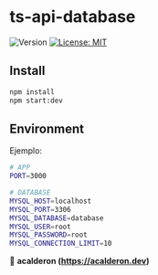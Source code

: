 # ts-api-database
![Version](https://img.shields.io/badge/version-1.0.0-blue.svg?cacheSeconds=2592000)
[![License: MIT](https://img.shields.io/badge/License-MIT-yellow.svg)](#)

## Install

```sh
npm install
npm start:dev
```

## Environment

Ejemplo:
```sh
# APP
PORT=3000

# DATABASE
MYSQL_HOST=localhost
MYSQL_PORT=3306
MYSQL_DATABASE=database
MYSQL_USER=root
MYSQL_PASSWORD=root
MYSQL_CONNECTION_LIMIT=10
```

👤 **acalderon (https://acalderon.dev)**
